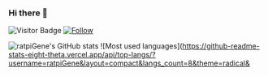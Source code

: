 ### Hi there 👋

![Visitor Badge](https://visitor-badge.laobi.icu/badge?page_id=ratpiGene.ratpiGene)
[![Follow](https://img.shields.io/github/followers/ratpiGene?label=Follow&style=social)](https://github.com/ratpiGene)

![ratpiGene's GitHub stats](https://github-readme-stats.vercel.app/api?username=ratpiGene&count_private=true&show_icons=true&theme=radical)
![Most used languages](https://github-readme-stats-eight-theta.vercel.app/api/top-langs/?username=ratpiGene&layout=compact&langs_count=8&theme=radical&
